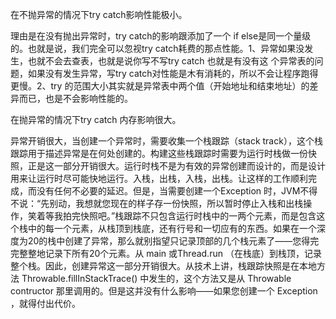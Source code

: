 在不抛异常的情况下try catch影响性能极小。

理由是在没有抛出异常时，try catch的影响跟添加了一个 if else是同一个量级的。也就是说，我们完全可以忽视try catch耗费的那点性能。1、异常如果没发生，也就不会去查表，也就是说你写不写try catch 也就是有没有这 个异常表的问题，如果没有发生异常，写try catch对性能是木有消耗的，所以不会让程序跑得更慢。2、try 的范围大小其实就是异常表中两个值（开始地址和结束地址）的差异而已，也是不会影响性能的。



在抛异常的情况下try catch 内存影响很大。

异常开销很大，当创建一个异常时，需要收集一个栈跟踪（stack track），这个栈跟踪用于描述异常是在何处创建的。构建这些栈跟踪时需要为运行时栈做一份快照，正是这一部分开销很大。运行时栈不是为有效的异常创建而设计的，而是设计用来让运行时尽可能快地运行。入栈，出栈，入栈，出栈。让这样的工作顺利完成，而没有任何不必要的延迟。但是，当需要创建一个Exception 时，JVM不得不说：“先别动，我想就您现在的样子存一份快照，所以暂时停止入栈和出栈操作，笑着等我拍完快照吧。”栈跟踪不只包含运行时栈中的一两个元素，而是包含这个栈中的每一个元素，从栈顶到栈底，还有行号和一切应有的东西。如果在一个深度为20的栈中创建了异常，那么就别指望只记录顶部的几个栈元素了――您得完完整整地记录下所有20个元素。从 main 或Thread.run （在栈底）到栈顶，记录整个栈。因此，创建异常这一部分开销很大。从技术上讲，栈跟踪快照是在本地方法 Throwable.fillInStackTrace() 中发生的，这个方法又是从 Throwable contructor 那里调用的。但是这并没有什么影响――如果您创建一个 Exception ，就得付出代价。